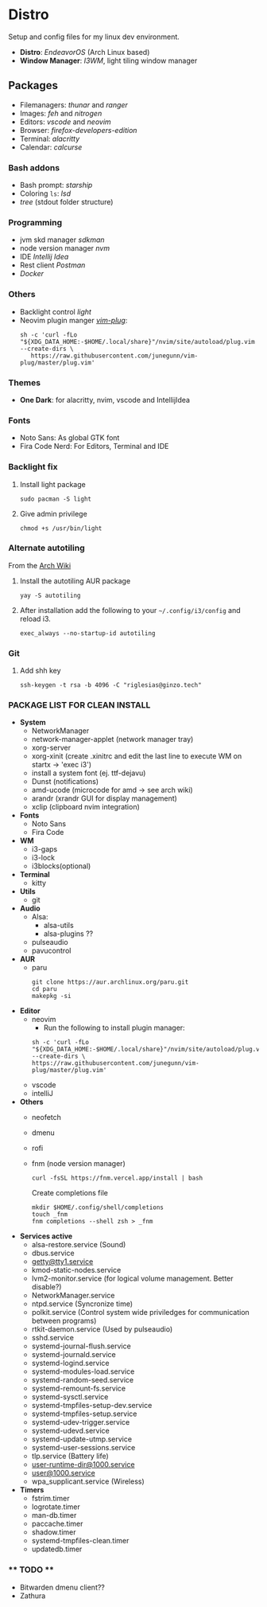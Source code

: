 # Distro
Setup and config files for my linux dev environment.

- **Distro**: *EndeavorOS* (Arch Linux based)
- **Window Manager**: *I3WM*, light tiling window manager

## Packages

  - Filemanagers: *thunar* and *ranger*
  - Images: *feh* and *nitrogen*
  - Editors: *vscode* and *neovim*
  - Browser: *firefox-developers-edition*
  - Terminal: *alacritty*
  - Calendar: *calcurse*

### Bash addons
  - Bash prompt: *starship*
  - Coloring ``ls``: *lsd*
  - *tree* (stdout folder structure)

### Programming
  - jvm skd manager *sdkman*
  - node version manager *nvm*
  - IDE *Intellij Idea*
  - Rest client *Postman*
  - *Docker*

### Others
  - Backlight control *light*
  - Neovim plugin manger [*vim-plug*](https://github.com/junegunn/vim-plug):
    ```
    sh -c 'curl -fLo "${XDG_DATA_HOME:-$HOME/.local/share}"/nvim/site/autoload/plug.vim --create-dirs \
       https://raw.githubusercontent.com/junegunn/vim-plug/master/plug.vim'
    ```

### Themes
  - **One Dark**: for alacritty, nvim, vscode and IntellijIdea

### Fonts
  - Noto Sans: As global GTK font
  - Fira Code Nerd: For Editors, Terminal and IDE

### Backlight fix
1. Install light package
    ```
    sudo pacman -S light
    ```
2. Give admin privilege
    ```
    chmod +s /usr/bin/light
    ```

### Alternate autotiling
From the [Arch Wiki](https://wiki.archlinux.org/title/i3#Automatically_switch_horizontal_/_vertical_window_split_orientation)
1. Install the autotiling AUR package
    ```
    yay -S autotiling
    ```
2. After installation add the following to your `~/.config/i3/config` and reload i3.
    ```
    exec_always --no-startup-id autotiling
    ```

### Git
1. Add shh key
    ```
    ssh-keygen -t rsa -b 4096 -C "riglesias@ginzo.tech"
    ```

### PACKAGE LIST FOR CLEAN INSTALL
  - **System**
    - NetworkManager
    - network-manager-applet (network manager tray)
    - xorg-server
    - xorg-xinit (create .xinitrc and edit the last line to execute WM on startx -> 'exec i3')
    - install a system font (ej. ttf-dejavu)
    - Dunst (notifications)
    - amd-ucode (microcode for amd -> see arch wiki)
    - arandr (xrandr GUI for display management)
    - xclip (clipboard nvim integration)
  - **Fonts**
    - Noto Sans
    - Fira Code
  - **WM**
    - i3-gaps
    - i3-lock
    - i3blocks(optional)
  - **Terminal**
    - kitty
  - **Utils**
    - git
  - **Audio**
    - Alsa:
        - alsa-utils
        - alsa-plugins ??
    - pulseaudio
    - pavucontrol
  - **AUR**
    - paru
      ```
      git clone https://aur.archlinux.org/paru.git
      cd paru
      makepkg -si
      ```
  - **Editor**
    - neovim
      - Run the following to install plugin manager:
      ```
      sh -c 'curl -fLo "${XDG_DATA_HOME:-$HOME/.local/share}"/nvim/site/autoload/plug.vim --create-dirs \
      https://raw.githubusercontent.com/junegunn/vim-plug/master/plug.vim'

      ```
    - vscode
    - intelliJ
  - **Others**
    - neofetch
    - dmenu
    - rofi
    - fnm (node version manager)
      ```
      curl -fsSL https://fnm.vercel.app/install | bash
      ```

      Create completions file

      ```
      mkdir $HOME/.config/shell/completions
      touch _fnm
      fnm completions --shell zsh > _fnm
      ```
  - **Services active**
    - alsa-restore.service (Sound)
    - dbus.service
    - getty@tty1.service
    - kmod-static-nodes.service
    - lvm2-monitor.service (for logical volume management. Better disable?)
    - NetworkManager.service
    - ntpd.service (Syncronize time)
    - polkit.service (Control system wide priviledges for communication between programs)
    - rtkit-daemon.service (Used by pulseaudio)
    - sshd.service
    - systemd-journal-flush.service
    - systemd-journald.service
    - systemd-logind.service
    - systemd-modules-load.service
    - systemd-random-seed.service
    - systemd-remount-fs.service
    - systemd-sysctl.service
    - systemd-tmpfiles-setup-dev.service
    - systemd-tmpfiles-setup.service
    - systemd-udev-trigger.service
    - systemd-udevd.service
    - systemd-update-utmp.service
    - systemd-user-sessions.service
    - tlp.service (Battery life)
    - user-runtime-dir@1000.service
    - user@1000.service
    - wpa_supplicant.service (Wireless)
  - **Timers**
    - fstrim.timer
    - logrotate.timer
    - man-db.timer
    - paccache.timer
    - shadow.timer
    - systemd-tmpfiles-clean.timer
    - updatedb.timer

### ** TODO **
- Bitwarden dmenu client??
- Zathura
